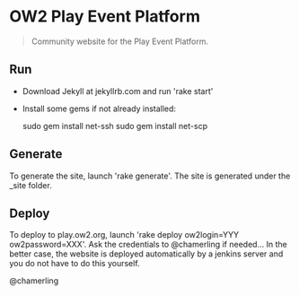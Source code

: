 # OW2 Play Event Platform

> Community website for the Play Event Platform.

## Run

- Download Jekyll at jekyllrb.com and run 'rake start'
- Install some gems if not already installed:

    sudo gem install net-ssh
    sudo gem install net-scp

## Generate

To generate the site, launch 'rake generate'. The site is generated under the _site folder.

## Deploy

To deploy to play.ow2.org, launch 'rake deploy ow2login=YYY ow2password=XXX'. Ask the credentials to @chamerling if needed...
In the better case, the website is deployed automatically by a jenkins server and you do not have to do this yourself.

@chamerling